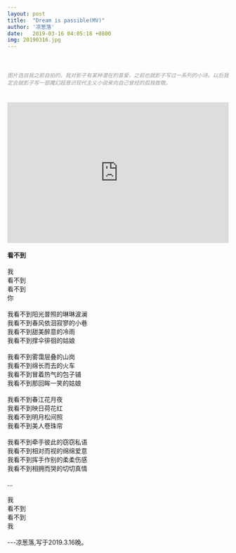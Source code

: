 ```yaml
---
layout: post
title:  "Dream is passible(MV)"
author: '凉葱落'
date:   2019-03-16 04:05:18 +0800
img: 20190316.jpg
---
```

<br>
<h5 style="color:#999; font-size:12px;font-weight:300">图片选自我之前自拍的。我对影子有某种潜在的喜爱，之前也就影子写过一系列的小诗。以后我定会就影子写一部魔幻超意识现代主义小说来向自己曾经的孤独致敬。</h5>
<br>
<iframe frameborder="0" width="100%" style="min-height:320px; width:100%; border:none;" src="https://v.qq.com/txp/iframe/player.html?vid=h0539wqeupq" allowFullScreen="true"></iframe>
<br>
<br>
<b>看不到</b>
<br>
<br>
我<br>
看不到<br>
看不到<br>
你<br>
<br>
我看不到阳光普照的琳琳波澜<br>
我看不到春风依洄寂寥的小巷<br>
我看不到甜美醉意的冷雨<br>
我看不到撑伞徘徊的姑娘<br>
<br>
我看不到雾霭层叠的山岗<br>
我看不到绵长而去的火车<br>
我看不到冒着热气的包子铺<br>
我看不到那回眸一笑的姑娘<br>
<br>
我看不到春江花月夜<br>
我看不到映日荷花红<br>
我看不到明月松间照<br>
我看不到美人卷珠帘<br>
<br>
我看不到牵手彼此的窃窃私语<br>
我看不到相对而视的绵绵爱意<br>
我看不到挥手作别的柔柔伤感<br>
我看不到相拥而哭的切切真情<br>
<br>
...<br>
<br>
我<br>
看不到<br>
看不到<br>
我<br>

<br>
---凉葱落,写于2019.3.16晚。<br>
